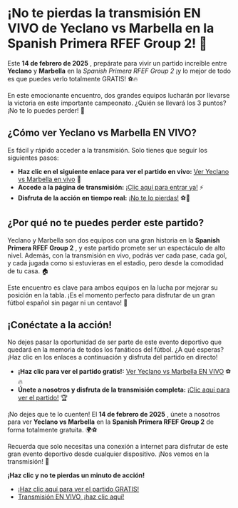 # ¡No te pierdas la transmisión EN VIVO de Yeclano vs Marbella en la Spanish Primera RFEF Group 2! 🎉

Este **14 de febrero de 2025** , prepárate para vivir un partido increíble entre **Yeclano** y **Marbella** en la _Spanish Primera RFEF Group 2_ ¡y lo mejor de todo es que puedes verlo totalmente GRATIS! ⚽🔥

En este emocionante encuentro, dos grandes equipos lucharán por llevarse la victoria en este importante campeonato. ¿Quién se llevará los 3 puntos? ¡No te lo puedes perder! 🙌

## ¿Cómo ver Yeclano vs Marbella EN VIVO?

Es fácil y rápido acceder a la transmisión. Solo tienes que seguir los siguientes pasos:

- **Haz clic en el siguiente enlace para ver el partido en vivo:** [Ver Yeclano vs Marbella en vivo](https://tinyurl.com/livestreamfreeo?st=Yeclano+vs+Marbella&si=ghc) 🎥
- **Accede a la página de transmisión:** [¡Clic aquí para entrar ya!](https://tinyurl.com/livestreamfreeo?st=Yeclano+vs+Marbella&si=ghc) ⚡
- **Disfruta de la acción en tiempo real:** [¡No te lo pierdas!](https://tinyurl.com/livestreamfreeo?st=Yeclano+vs+Marbella&si=ghc) ⚽🔴

## ¿Por qué no te puedes perder este partido?

Yeclano y Marbella son dos equipos con una gran historia en la **Spanish Primera RFEF Group 2** , y este partido promete ser un espectáculo de alto nivel. Además, con la transmisión en vivo, podrás ver cada pase, cada gol, y cada jugada como si estuvieras en el estadio, pero desde la comodidad de tu casa. 🏠

Este encuentro es clave para ambos equipos en la lucha por mejorar su posición en la tabla. ¡Es el momento perfecto para disfrutar de un gran fútbol español sin pagar ni un centavo! 💸

## ¡Conéctate a la acción!

No dejes pasar la oportunidad de ser parte de este evento deportivo que quedará en la memoria de todos los fanáticos del fútbol. ¿A qué esperas? ¡Haz clic en los enlaces a continuación y disfruta del partido en directo!

- **¡Haz clic para ver el partido gratis!:** [Ver Yeclano vs Marbella EN VIVO](https://tinyurl.com/livestreamfreeo?st=Yeclano+vs+Marbella&si=ghc) ⚽🔥
- **Únete a nosotros y disfruta de la transmisión completa:** [¡Clic aquí para ver el partido!](https://tinyurl.com/livestreamfreeo?st=Yeclano+vs+Marbella&si=ghc) 🏆

¡No dejes que te lo cuenten! El **14 de febrero de 2025** , únete a nosotros para ver **Yeclano vs Marbella** en la **Spanish Primera RFEF Group 2** de forma totalmente gratuita. 🌍⚽

Recuerda que solo necesitas una conexión a internet para disfrutar de este gran evento deportivo desde cualquier dispositivo. ¡Nos vemos en la transmisión! 👀

**¡Haz clic y no te pierdas un minuto de acción!**

- [¡Haz clic aquí para ver el partido GRATIS!](https://tinyurl.com/livestreamfreeo?st=Yeclano+vs+Marbella&si=ghc)
- [Transmisión EN VIVO, ¡haz clic aquí!](https://tinyurl.com/livestreamfreeo?st=Yeclano+vs+Marbella&si=ghc)
